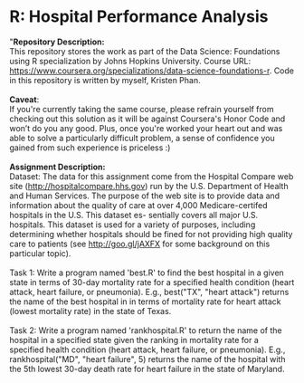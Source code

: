 # R: Hospital Performance Analysis

"__Repository Description:__
<br/>
This repository stores the work as part of the Data Science: Foundations using R specialization by Johns Hopkins University. Course URL: https://www.coursera.org/specializations/data-science-foundations-r. Code in this repository is written by myself, Kristen Phan.
<br/>
<br/>
__Caveat__: 
<br/>
If you're currently taking the same course, please refrain yourself from checking out this solution as it will be against Coursera's Honor Code and won’t do you any good. Plus, once you're worked your heart out and was able to solve a particularly difficult problem, a sense of confidence you gained from such experience is priceless :)
<br/>
<br/>
__Assignment Description:__
<br/>
Dataset: The data for this assignment come from the Hospital Compare web site (http://hospitalcompare.hhs.gov)
run by the U.S. Department of Health and Human Services. The purpose of the web site is to provide data and
information about the quality of care at over 4,000 Medicare-certifed hospitals in the U.S. This dataset es-
sentially covers all major U.S. hospitals. This dataset is used for a variety of purposes, including determining
whether hospitals should be fined for not providing high quality care to patients (see http://goo.gl/jAXFX
for some background on this particular topic).
<br/>
<br/>
Task 1: Write a program named 'best.R' to find the best hospital in a given state in terms of 30-day mortality rate for a specified health condition (heart attack, heart failure, or pneumonia). E.g., best("TX", "heart attack") returns the name of the best hospital in in terms of mortality rate for heart attack (lowest mortality rate) in the state of Texas.
<br/>
<br/>
Task 2: Write a program named 'rankhospital.R' to return the name of the hospital in a specified state given the ranking in mortality rate for a specified health condition (heart attack, heart failure, or pneumonia). E.g., rankhospital("MD", "heart failure", 5) returns the name of the hospital with the 5th lowest 30-day death rate for heart failure in the state of Maryland.
